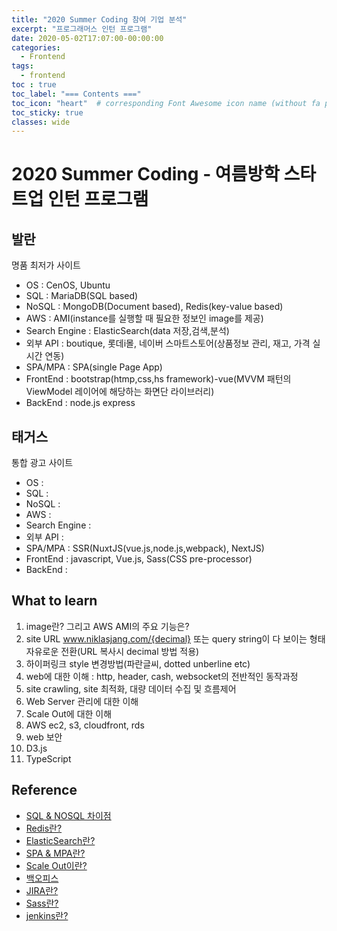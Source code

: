 ```yaml
---
title: "2020 Summer Coding 참여 기업 분석"
excerpt: "프로그래머스 인턴 프로그램"
date: 2020-05-02T17:07:00-00:00:00
categories:
  - Frontend
tags:
  - frontend 
toc : true
toc_label: "=== Contents ==="
toc_icon: "heart"  # corresponding Font Awesome icon name (without fa prefix)
toc_sticky: true
classes: wide
---
```


# 2020 Summer Coding - 여름방학 스타트업 인턴 프로그램

## 발란

명품 최저가 사이트
- OS : CenOS, Ubuntu
- SQL : MariaDB(SQL based)
- NoSQL : MongoDB(Document based), Redis(key-value based)
- AWS :  AMI(instance를 실행할 때 필요한 정보인 image를 제공)
- Search Engine : ElasticSearch(data 저장,검색,분석)
- 외부 API : boutique, 롯데i몰, 네이버 스마트스토어(상품정보 관리, 재고, 가격 실시간 연동)
- SPA/MPA : SPA(single Page App)
- FrontEnd : bootstrap(htmp,css,hs framework)-vue(MVVM 패턴의 ViewModel 레이어에 해당하는 화면단 라이브러리)
- BackEnd : node.js express

## 태거스

통합 광고 사이트
- OS :
- SQL : 
- NoSQL :
- AWS :  
- Search Engine : 
- 외부 API : 
- SPA/MPA : SSR(NuxtJS(vue.js,node.js,webpack), NextJS)
- FrontEnd : javascript, Vue.js, Sass(CSS pre-processor)
- BackEnd : 


## What to learn

1. image란? 그리고 AWS AMI의 주요 기능은?
1. site URL www.niklasjang.com/{decimal} 또는 query string이 다 보이는 형태 자유로운 전환(URL 복사시 decimal 방법 적용) 
1. 하이퍼링크 style 변경방법(파란글씨, dotted unberline etc)
1. web에 대한 이해 : http, header, cash, websocket의 전반적인 동작과정
1. site crawling, site 최적화, 대량 데이터 수집 및 흐름제어
1. Web Server 관리에 대한 이해
1. Scale Out에 대한 이해
1. AWS ec2, s3, cloudfront, rds
1. web 보안
1. D3.js 
1. TypeScript

## Reference

- [SQL & NOSQL 차이점](https://siyoon210.tistory.com/130)
- [Redis란?](https://medium.com/@jyejye9201/%EB%A0%88%EB%94%94%EC%8A%A4-redis-%EB%9E%80-%EB%AC%B4%EC%97%87%EC%9D%B8%EA%B0%80-2b7af75fa818)
- [ElasticSearch란?](https://victorydntmd.tistory.com/308)
- [SPA & MPA란?](https://junsday.tistory.com/40)
- [Scale Out이란?](https://m.blog.naver.com/islove8587/220548900044)
- [백오피스](https://m.blog.naver.com/wizim/70082398824)
- [JIRA란?](https://www.eventservice.kr/atlassian/file/1207_Atlassian_busan_HandsOnLabs03.pdf)
- [Sass란?](https://poiemaweb.com/sass-basics)
- [jenkins란?](https://ict-nroo.tistory.com/31)